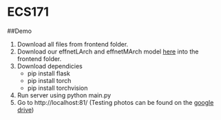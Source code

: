 # ECS171
##Demo
1. Download all files from frontend folder.
2. Download our effnetLArch and effnetMArch model [here](https://drive.google.com/drive/folders/1xze_Abo72s9FCRjBV22VuelzZN2LqrTe?usp=sharing) into the frontend folder.
3. Download dependicies
   - pip install flask
   - pip install torch
   - pip install torchvision
4. Run server using python main.py
5. Go to http://localhost:81/ (Testing photos can be found on the [google drive](https://drive.google.com/drive/folders/1xze_Abo72s9FCRjBV22VuelzZN2LqrTe?usp=sharing))

